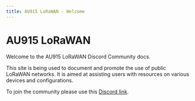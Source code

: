 ```yaml
---
title: AU915 LoRaWAN - Welcome
---
```

# AU915 LoRaWAN 

Welcome to the AU915 LoRaWAN Discord Community docs.

This site is being used to document and promote the use of public LoRaWAN networks. It is aimed at assisting users with resources on various devices and configurations.


To join the community please use this [Discord link](https://discord.gg/GaXCnK4w).
